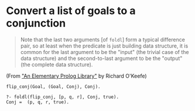 # Convert a list of goals to a conjunction

> Note that the last two arguments [of `foldl`] form a typical difference pair,
> so at least when the predicate is just building data structure, it is common
> for the last argument to be the "input" (the trivial case of the data
> structure) and the second-to-last argument to be the "output" (the complete
> data structure).

(From ["An Elementary Prolog Library"](http://www.cs.otago.ac.nz/staffpriv/ok/pllib.htm)
by Richard O'Keefe)

```
flip_conj(Goal, (Goal, Conj), Conj).

?- foldl(flip_conj, [p, q, r], Conj, true).
Conj =  (p, q, r, true).
```
